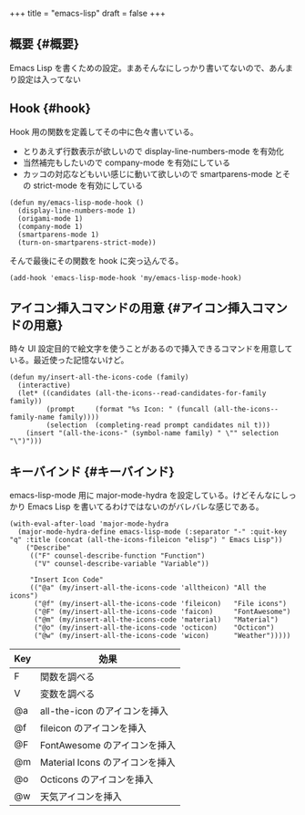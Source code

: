 +++
title = "emacs-lisp"
draft = false
+++

## 概要 {#概要}

Emacs Lisp を書くための設定。まあそんなにしっかり書いてないので、あんまり設定は入ってない


## Hook {#hook}

Hook 用の関数を定義してその中に色々書いている。

-   とりあえず行数表示が欲しいので display-line-numbers-mode を有効化
-   当然補完もしたいので company-mode を有効にしている
-   カッコの対応などもいい感じに動いて欲しいので smartparens-mode とその strict-mode を有効にしている

<!--listend-->

```emacs-lisp
(defun my/emacs-lisp-mode-hook ()
  (display-line-numbers-mode 1)
  (origami-mode 1)
  (company-mode 1)
  (smartparens-mode 1)
  (turn-on-smartparens-strict-mode))
```

そんで最後にその関数を hook に突っ込んでる。

```emacs-lisp
(add-hook 'emacs-lisp-mode-hook 'my/emacs-lisp-mode-hook)
```


## アイコン挿入コマンドの用意 {#アイコン挿入コマンドの用意}

時々 UI 設定目的で絵文字を使うことがあるので挿入できるコマンドを用意している。最近使った記憶ないけど。

```emacs-lisp
(defun my/insert-all-the-icons-code (family)
  (interactive)
  (let* ((candidates (all-the-icons--read-candidates-for-family family))
         (prompt     (format "%s Icon: " (funcall (all-the-icons--family-name family))))
         (selection  (completing-read prompt candidates nil t)))
    (insert "(all-the-icons-" (symbol-name family) " \"" selection "\")")))
```


## キーバインド {#キーバインド}

emacs-lisp-mode 用に major-mode-hydra を設定している。けどそんなにしっかり Emacs Lisp を書いてるわけではないのがバレバレな感じである。

```emacs-lisp
(with-eval-after-load 'major-mode-hydra
  (major-mode-hydra-define emacs-lisp-mode (:separator "-" :quit-key "q" :title (concat (all-the-icons-fileicon "elisp") " Emacs Lisp"))
    ("Describe"
     (("F" counsel-describe-function "Function")
      ("V" counsel-describe-variable "Variable"))

     "Insert Icon Code"
     (("@a" (my/insert-all-the-icons-code 'alltheicon) "All the icons")
      ("@f" (my/insert-all-the-icons-code 'fileicon)   "File icons")
      ("@F" (my/insert-all-the-icons-code 'faicon)     "FontAwesome")
      ("@m" (my/insert-all-the-icons-code 'material)   "Material")
      ("@o" (my/insert-all-the-icons-code 'octicon)    "Octicon")
      ("@w" (my/insert-all-the-icons-code 'wicon)      "Weather")))))
```

| Key | 効果                    |
|-----|-----------------------|
| F   | 関数を調べる            |
| V   | 変数を調べる            |
| @a  | all-the-icon のアイコンを挿入 |
| @f  | fileicon のアイコンを挿入 |
| @F  | FontAwesome のアイコンを挿入 |
| @m  | Material Icons のアイコンを挿入 |
| @o  | Octicons のアイコンを挿入 |
| @w  | 天気アイコンを挿入      |
